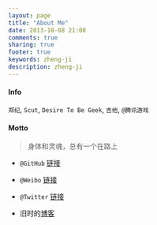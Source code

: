 ```yaml
---
layout: page
title: "About Me"
date: 2013-10-08 21:08
comments: true
sharing: true
footer: true
keywords: zheng-ji
description: zheng-ji
---
```


#### Info

`郑纪`, `Scut`, `Desire To Be Geek`, `吉他`, `@腾讯游戏`

#### Motto
> 身体和灵魂，总有一个在路上

* `@GitHub` [链接](https://github.com/zheng-ji)

* `@Weibo` [链接](http://weibo.com/u/1906320835)

* `@Twitter` [链接](http://twitter.com/levi_zhengji)

* 旧时的[博客](http://innerbrilliant.sinaapp.com)

<script type="text/javascript" src="http://www.douban.com/service/badge/51395713/?show=collection&amp;n=25&amp;columns=5&amp;cat=book" ></script> 

